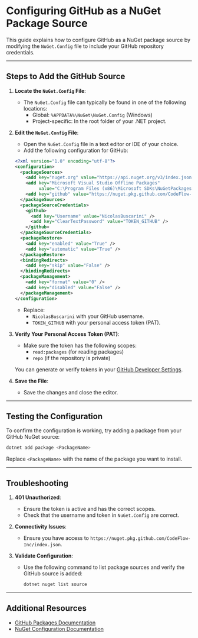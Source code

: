 # Configuring GitHub as a NuGet Package Source

This guide explains how to configure GitHub as a NuGet package source by modifying the `NuGet.Config` file to include your GitHub repository credentials.

---

## **Steps to Add the GitHub Source**

1. **Locate the `NuGet.Config` File**:
   - The `NuGet.Config` file can typically be found in one of the following locations:
     - Global: `%APPDATA%\NuGet\NuGet.Config` (Windows)
     - Project-specific: In the root folder of your .NET project.

2. **Edit the `NuGet.Config` File**:
   - Open the `NuGet.Config` file in a text editor or IDE of your choice.
   - Add the following configuration for GitHub:

   ```xml
   <?xml version="1.0" encoding="utf-8"?>
   <configuration>
     <packageSources>
       <add key="nuget.org" value="https://api.nuget.org/v3/index.json" protocolVersion="3" />
       <add key="Microsoft Visual Studio Offline Packages"
            value="C:\Program Files (x86)\Microsoft SDKs\NuGetPackages\" />
       <add key="github" value="https://nuget.pkg.github.com/CodeFlow-Inc/index.json" />
     </packageSources>
     <packageSourceCredentials>
       <github>
         <add key="Username" value="NicolasBuscarini" />
         <add key="ClearTextPassword" value="TOKEN_GITHUB" />
       </github>
     </packageSourceCredentials>
     <packageRestore>
       <add key="enabled" value="True" />
       <add key="automatic" value="True" />
     </packageRestore>
     <bindingRedirects>
       <add key="skip" value="False" />
     </bindingRedirects>
     <packageManagement>
       <add key="format" value="0" />
       <add key="disabled" value="False" />
     </packageManagement>
   </configuration>
   ```

   - Replace:
     - `NicolasBuscarini` with your GitHub username.
     - `TOKEN_GITHUB` with your personal access token (PAT).

3. **Verify Your Personal Access Token (PAT)**:
   - Make sure the token has the following scopes:
     - `read:packages` (for reading packages)
     - `repo` (if the repository is private)

   You can generate or verify tokens in your [GitHub Developer Settings](https://github.com/settings/tokens).

4. **Save the File**:
   - Save the changes and close the editor.

---

## **Testing the Configuration**

To confirm the configuration is working, try adding a package from your GitHub NuGet source:

```bash
dotnet add package <PackageName>
```

Replace `<PackageName>` with the name of the package you want to install.

---

## **Troubleshooting**

1. **401 Unauthorized**:
   - Ensure the token is active and has the correct scopes.
   - Check that the username and token in `NuGet.Config` are correct.

2. **Connectivity Issues**:
   - Ensure you have access to `https://nuget.pkg.github.com/CodeFlow-Inc/index.json`.

3. **Validate Configuration**:
   - Use the following command to list package sources and verify the GitHub source is added:
     ```bash
     dotnet nuget list source
     ```

---

## **Additional Resources**

- [GitHub Packages Documentation](https://docs.github.com/en/packages)
- [NuGet Configuration Documentation](https://learn.microsoft.com/en-us/nuget/reference/nuget-config-file)
